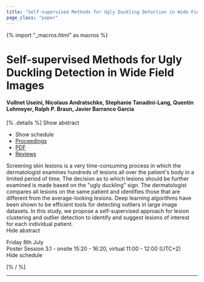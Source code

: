 ```yaml
---
title: "Self-supervised Methods for Ugly Duckling Detection in Wide Field Images"
page_class: "paper"
---
```


{% import "_macros.html" as macros %}

# Self-supervised Methods for Ugly Duckling Detection in Wide Field Images

#### Vullnet Useini, Nicolaus Andratschke, Stephanie Tanadini-Lang, Quentin Lohmeyer, Ralph P. Braun, Javier Barranco Garcia

[% .details %]
<a class="toggle_visibility" data-selector=".abstract" data-level="3">Show abstract</a>
- <a class="toggle_visibility" data-selector=".schedule" data-level="3">Show schedule</a>
- <a href="">Proceedings</a>
- <a href="https://openreview.net/pdf?id=oIQdSU6T-9J">PDF</a>
- <a href="https://openreview.net/forum?id=oIQdSU6T-9J">Reviews</a>

<p>
    <span class="abstract">
        Screening skin lesions is a very time-consuming process in which the dermatologist examines hundreds of lesions all over the patient's body in a limited period of time. The decision as to which lesions should be further examined is made based on the "ugly duckling" sign. The dermatologist compares all lesions on the same patient and identifies those that are different from the average-looking lesions. Deep learning algorithms have been shown to be efficient tools for detecting outliers in large image datasets. In this study, we propose a self-supervised approach for lesion clustering and outlier detection to identify and suggest lesions of interest for each individual patient.
        <br>
        <span class="actions"><a class="toggle_visibility" data-level="2">Hide abstract</a></span>
    </span>
</p>

<p>
    <span class="schedule">
        Friday 8th July<br>Poster Session 3.1 - onsite 15:20 - 16:20, virtual 11:00 - 12:00 (UTC+2)
        <br>
        <span class="actions"><a class="toggle_visibility" data-level="2">Hide schedule</a></span>
    </span>
</p>

[% / %]


---
<!-- { macros.presentation('', '', 720, 450) } -->
